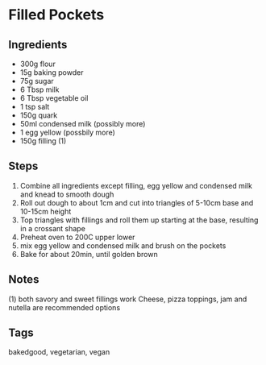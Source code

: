 # Filled Pockets

## Ingredients
* 300g flour 
* 15g baking powder 
* 75g sugar
* 6 Tbsp milk
* 6 Tbsp vegetable oil
* 1 tsp salt
* 150g quark
* 50ml condensed milk (possibly more)
* 1 egg yellow (possbily more)
* 150g filling (1)

## Steps

1. Combine all ingredients except filling, egg yellow and condensed milk and knead to smooth dough
2. Roll out dough to about 1cm and cut into triangles of 5-10cm base and 10-15cm height
3. Top triangles with fillings and roll them up starting at the base, resulting in a crossant shape
4. Preheat oven to 200C upper lower 
5. mix egg yellow and condensed milk and brush on the pockets
6. Bake for about 20min, until golden brown 

## Notes

(1) both savory and sweet fillings work
Cheese, pizza toppings, jam and nutella are recommended options 

## Tags
bakedgood, vegetarian, vegan
